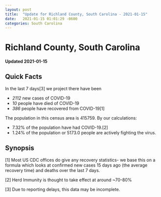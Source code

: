 ```yaml
---
layout: post
title:  "Update for Richland County, South Carolina - 2021-01-15"
date:   2021-01-15 01:01:29 -0600
categories: South Carolina
---
```


# Richland County, South Carolina
#### Updated 2021-01-15

## Quick Facts

In the last 7 days[3] we project there have been
- *2112* new cases of COVID-19
- *10* people have died of COVID-19
- *386* people have recovered from COVID-19[1]

The population in this census area is 415759. By our calculations:
- 7.32% of the population have had COVID-19.[2]
- 1.24% of the population or 5173.0 people are actively fighting the virus.

## Synopsis




[1] Most US CDC offices do give any recovery statistics- we base this on a formula which looks at confirmed new cases
15 days ago (the average recovery time) and deaths over the last 7 days.

[2] Herd Immunity is thought to take effect at around ~70-80%

[3] Due to reporting delays, this data may be incomplete.
 
    
